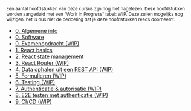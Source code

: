 <!-- markdownlint-disable first-line-heading -->

<small>
  Een aantal hoofdstukken van deze cursus zijn nog niet nagelezen. Deze hoofdstukken worden aangeduid met een "Work In Progress" label: WIP. Deze zullen mogelijks nog wijzigen, het is dus niet de bedoeling dat je deze hoofdstukken reeds doorneemt.
</small>

- [0. Algemene info](./0-intro/situering.md)
- [0. Software](./0-intro/software.md)
- [0. Examenopdracht (WIP)](./0-intro/examenopdracht.md)
- [1. React basics](./1-react_basics/index.md)
- [2. React state management](./2-react_state/index.md)
- [3. React Router (WIP)](./3-react_router/index.md)
- [4. Data ophalen uit een REST API (WIP)](./4-api/index.md)
- [5. Formulieren (WIP)](./5-formulieren/index.md)
- [6. Testing (WIP)](./6-react_testing/index.md)
- [7. Authenticatie & autorisatie (WIP)](./7-auth/index.md)
- [8. E2E testen met authenticatie (WIP)](./8-auth_testing/index.md)
- [9. CI/CD (WIP)](./9-cicd/index.md)
